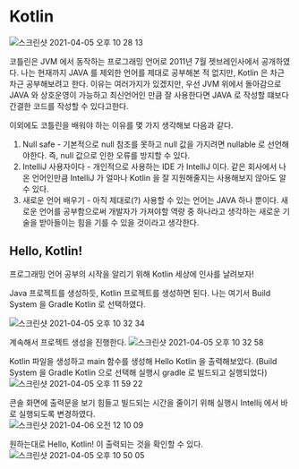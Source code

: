 # Kotlin

![스크린샷 2021-04-05 오후 10 28 13](https://user-images.githubusercontent.com/46964910/113578722-37ab5680-965e-11eb-9caa-403ff578357b.png)     

코틀린은 JVM 에서 동작하는 프로그래밍 언어로 2011년 7월 젯브레인사에서 공개하였다. 
나는 현재까지 JAVA 를 제외한 언어를 제대로 공부해본 적 없지만, Kotlin 은 차근차근 공부해보려고 한다. 
이유는 여러가지가 있겠지만, 우선 JVM 위에서 돌아감으로 JAVA 와 상호운영이 가능하고 
최신언어인 만큼 잘 사용한다면 JAVA 로 작성할 떄보다 간결한 코드를 작성할 수 있다고한다. 


이외에도 코틀린을 배워야 하는 이유를 몇 가지 생각해보 다음과 같다. 
1. Null safe - 기본적으로 null 참조를 못하고 null 값을 가지려면 nullable 로 선언해야한다. 
   즉, null 값으로 인한 오류를 방지할 수 있다.
2. IntelliJ 사용자이다 - 개인적으로 사용하는 IDE 가 IntelliJ 이다. 
   같은 회사에서 나온 언어인만큼 IntelliJ 가 얼마나 Kotlin 을 잘 지원해줄지는 
   사용해보지 않아도 알 수 있다. 
3. 새로운 언어 배우기 - 아직 제대로(?) 사용할 수 있는 언어는 JAVA 하나 뿐이다. 
   새로운 언어를 공부함으로써 개발자가 가져야할 역량 중 하나라고 생각하는 
   새로운 기술을 받아들이는 힘을 기를 수 있을 것이라고 생각한다.
   

## Hello, Kotlin! 
프로그래밍 언어 공부의 시작을 알리기 위해 Kotlin 세상에 인사를 날려보자!

Java 프로젝트를 생성하듯, Kotlin 프로젝트를 생성하면 된다. 나는 여기서 Build System 을 Gradle Kotlin 로 선택하였다.    

![스크린샷 2021-04-05 오후 10 32 34](https://user-images.githubusercontent.com/46964910/113588486-2b79c600-966b-11eb-8f18-476cedb68d15.png)
            
계속해서 프로젝트 생성을 진행한다. 
![스크린샷 2021-04-05 오후 10 32 58](https://user-images.githubusercontent.com/46964910/113588515-37fe1e80-966b-11eb-9272-e470048af1b6.png)
       
Kotlin 파일을 생성하고 main 함수를 생성해 Hello Kotlin 을 출력해보았다. (Build System 을 Gradle Kotlin 으로 선택해 실행시 gradle 로 빌드되고 실행되었다)
![스크린샷 2021-04-05 오후 11 59 22](https://user-images.githubusercontent.com/46964910/113588880-a3e08700-966b-11eb-9aef-c2a256667db3.png)
      
콘솔 화면에 출력문을 보기 힘들고 빌드되는 시간을 줄이기 위해 실행시 Intellij 에서 바로 실행되도록 변경하였다.     
![스크린샷 2021-04-06 오전 12 10 09](https://user-images.githubusercontent.com/46964910/113589741-b7d8b880-966c-11eb-9fa4-464dda5adbaf.png)     

원하는대로 Hello, Kotlin! 이 출력되는 것을 확인할 수 있다. 
![스크린샷 2021-04-05 오후 10 50 05](https://user-images.githubusercontent.com/46964910/113589791-c626d480-966c-11eb-9b83-b1842b744701.png)





   

